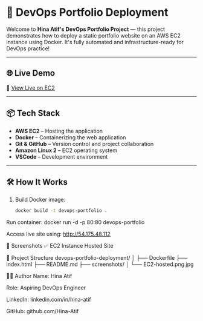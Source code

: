 # 🚀 DevOps Portfolio Deployment

Welcome to **Hina Atif's DevOps Portfolio Project** — this project demonstrates how to deploy a static portfolio website on an AWS EC2 instance using Docker. It's fully automated and infrastructure-ready for DevOps practice!

---

## 🌐 Live Demo

🔗 [View Live on EC2](http://54.175.48.112)

---

## 📦 Tech Stack

- **AWS EC2** – Hosting the application
- **Docker** – Containerizing the web application
- **Git & GitHub** – Version control and project collaboration
- **Amazon Linux 2** – EC2 operating system
- **VSCode** – Development environment

---

## 🛠️ How It Works

1. Build Docker image:
   ```bash
   docker build -t devops-portfolio .


Run container:
docker run -d -p 80:80 devops-portfolio

Access live site using:
http://54.175.48.112

📸 Screenshots
✅ EC2 Instance Hosted Site

📁 Project Structure
devops-portfolio-deployment/
│
├── Dockerfile
├── index.html
├── README.md
├── screenshots/
│   └── EC2-hosted.png.jpg


🙋‍♀️ Author
Name: Hina Atif

Role: Aspiring DevOps Engineer

LinkedIn: linkedin.com/in/hina-atif

GitHub: github.com/Hina-Atif


 

















